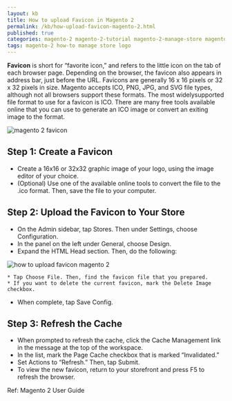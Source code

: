 ```yaml
---
layout: kb
title: How to upload Favicon in Magento 2
permalink: /kb/how-upload-favicon-magento-2.html
published: true
categories: magento-2 magento-2-tutorial magento-2-manage-store magento-2-user-guide
tags: magento-2 how-to manage store logo
---
```



**Favicon** is short for “favorite icon,” and refers to the little icon on the tab of each browser page.
Depending on the browser, the favicon also appears in address bar, just before the URL.
Favicons are generally 16 x 16 pixels or 32 x 32 pixels in size. Magento accepts ICO, PNG, JPG,
and SVG file types, although not all browsers support these formats. The most widelysupported
file format to use for a favicon is ICO. There are many free tools available online that
you can use to generate an ICO image or convert an exiting image to the format.

![magento 2 favicon](https://lh3.googleusercontent.com/hPSjhNLSK0gYc0AWvy698IcbMSiCZzCUUnHHTuCSMG1tm6H1WmB4Brm9a-Uef4_8iTuhqctne7aHYyRO9ZqqANsQWSLO2uQcR5tj1b-f9csxY8acZ8PnOw-BzGVq2ZdlqckGp96v)

## Step 1: Create a Favicon

* Create a 16x16 or 32x32 graphic image of your logo, using the image editor of your choice.
* (Optional) Use one of the available online tools to convert the file to the .ico format. Then, save
the file to your computer.


## Step 2: Upload the Favicon to Your Store

* On the Admin sidebar, tap Stores. Then under Settings, choose Configuration.
* In the panel on the left under General, choose Design.
* Expand the HTML Head section. Then, do the following:

![how to upload favicon magento 2](https://lh3.googleusercontent.com/0yWNmAO7NoehKmQTqHl9grB4dHMolZtXOpRGMqxD_jbcf5MHAbMzspuF2u3c4J1tOhP1Klh4gSAlAnk6gXRA-AttiUoP-Ov6sXVtLB1sglsnirNJ3RVhK0lIK9iM28DriMrQOzoj)

	* Tap Choose File. Then, find the favicon file that you prepared.
	* If you want to delete the current favicon, mark the Delete Image checkbox.

* When complete, tap Save Config.

## Step 3: Refresh the Cache

* When prompted to refresh the cache, click the Cache Management link in the message at the
top of the workspace.
* In the list, mark the Page Cache checkbox that is marked “Invalidated.”
* Set Actions to “Refresh.” Then, tap Submit.
* To view the new favicon, return to your storefront and press F5 to refresh the browser.





Ref: Magento 2 User Guide